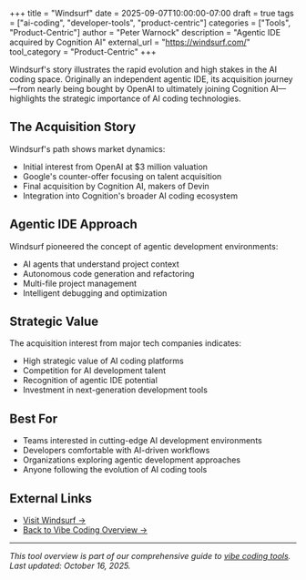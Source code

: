 +++
title = "Windsurf"
date = 2025-09-07T10:00:00-07:00
draft = true
tags = ["ai-coding", "developer-tools", "product-centric"]
categories = ["Tools", "Product-Centric"]
author = "Peter Warnock"
description = "Agentic IDE acquired by Cognition AI"
external_url = "https://windsurf.com/"
tool_category = "Product-Centric"
+++

Windsurf's story illustrates the rapid evolution and high stakes in the AI coding space. Originally an independent agentic IDE, its acquisition journey—from nearly being bought by OpenAI to ultimately joining Cognition AI—highlights the strategic importance of AI coding technologies.

## The Acquisition Story

Windsurf's path shows market dynamics:
- Initial interest from OpenAI at $3 million valuation
- Google's counter-offer focusing on talent acquisition
- Final acquisition by Cognition AI, makers of Devin
- Integration into Cognition's broader AI coding ecosystem

## Agentic IDE Approach

Windsurf pioneered the concept of agentic development environments:
- AI agents that understand project context
- Autonomous code generation and refactoring
- Multi-file project management
- Intelligent debugging and optimization

## Strategic Value

The acquisition interest from major tech companies indicates:
- High strategic value of AI coding platforms
- Competition for AI development talent
- Recognition of agentic IDE potential
- Investment in next-generation development tools

## Best For

- Teams interested in cutting-edge AI development environments
- Developers comfortable with AI-driven workflows
- Organizations exploring agentic development approaches
- Anyone following the evolution of AI coding tools

## External Links

- [Visit Windsurf →](https://windsurf.com/)
- [Back to Vibe Coding Overview →](/posts/vibe-coding-revolution/)

---

*This tool overview is part of our comprehensive guide to [vibe coding tools](/posts/vibe-coding-revolution/). Last updated: October 16, 2025.*
